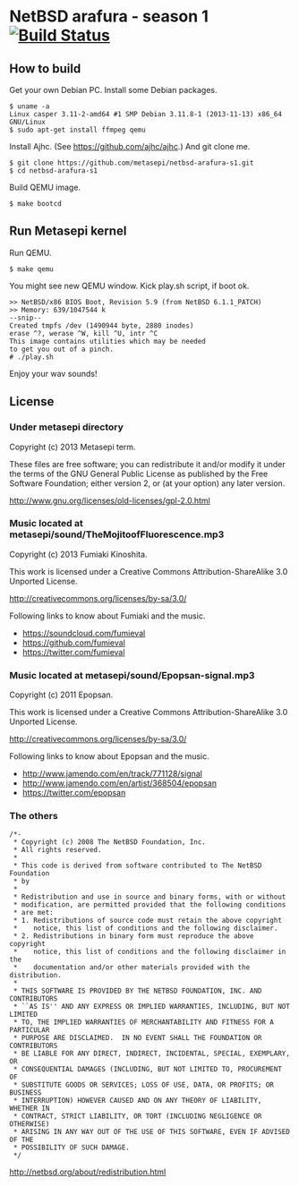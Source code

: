 # NetBSD arafura - season 1 [![Build Status](https://travis-ci.org/metasepi/netbsd-arafura-s1.png)](https://travis-ci.org/metasepi/netbsd-arafura-s1)

## How to build

Get your own Debian PC. Install some Debian packages.

    $ uname -a
    Linux casper 3.11-2-amd64 #1 SMP Debian 3.11.8-1 (2013-11-13) x86_64 GNU/Linux
    $ sudo apt-get install ffmpeg qemu

Install Ajhc. (See https://github.com/ajhc/ajhc.)
And git clone me.

    $ git clone https://github.com/metasepi/netbsd-arafura-s1.git
    $ cd netbsd-arafura-s1

Build QEMU image.

    $ make bootcd

## Run Metasepi kernel

Run QEMU.

    $ make qemu

You might see new QEMU window. Kick play.sh script, if boot ok.

    >> NetBSD/x86 BIOS Boot, Revision 5.9 (from NetBSD 6.1.1_PATCH)
    >> Memory: 639/1047544 k
    --snip--
    Created tmpfs /dev (1490944 byte, 2880 inodes)
    erase ^?, werase ^W, kill ^U, intr ^C
    This image contains utilities which may be needed
    to get you out of a pinch.
    # ./play.sh

Enjoy your wav sounds!

## License

### Under metasepi directory

Copyright (c) 2013 Metasepi term.

These files are free software; you can redistribute it and/or modify it
under the terms of the GNU General Public License as published by the
Free Software Foundation; either version 2, or (at your option) any
later version.

http://www.gnu.org/licenses/old-licenses/gpl-2.0.html

### Music located at metasepi/sound/TheMojitoofFluorescence.mp3

Copyright (c) 2013 Fumiaki Kinoshita.

This work is licensed under a Creative Commons Attribution-ShareAlike 3.0 Unported License.

http://creativecommons.org/licenses/by-sa/3.0/

Following links to know about Fumiaki and the music.

* https://soundcloud.com/fumieval
* https://github.com/fumieval
* https://twitter.com/fumieval

### Music located at metasepi/sound/Epopsan-signal.mp3

Copyright (c) 2011 Epopsan.

This work is licensed under a Creative Commons Attribution-ShareAlike 3.0 Unported License.

http://creativecommons.org/licenses/by-sa/3.0/

Following links to know about Epopsan and the music.

* http://www.jamendo.com/en/track/771128/signal
* http://www.jamendo.com/en/artist/368504/epopsan
* https://twitter.com/epopsan

### The others

```
/*-
 * Copyright (c) 2008 The NetBSD Foundation, Inc.
 * All rights reserved.
 *
 * This code is derived from software contributed to The NetBSD Foundation
 * by 
 *
 * Redistribution and use in source and binary forms, with or without
 * modification, are permitted provided that the following conditions
 * are met:
 * 1. Redistributions of source code must retain the above copyright
 *    notice, this list of conditions and the following disclaimer.
 * 2. Redistributions in binary form must reproduce the above copyright
 *    notice, this list of conditions and the following disclaimer in the
 *    documentation and/or other materials provided with the distribution.
 *
 * THIS SOFTWARE IS PROVIDED BY THE NETBSD FOUNDATION, INC. AND CONTRIBUTORS
 * ``AS IS'' AND ANY EXPRESS OR IMPLIED WARRANTIES, INCLUDING, BUT NOT LIMITED
 * TO, THE IMPLIED WARRANTIES OF MERCHANTABILITY AND FITNESS FOR A PARTICULAR
 * PURPOSE ARE DISCLAIMED.  IN NO EVENT SHALL THE FOUNDATION OR CONTRIBUTORS
 * BE LIABLE FOR ANY DIRECT, INDIRECT, INCIDENTAL, SPECIAL, EXEMPLARY, OR
 * CONSEQUENTIAL DAMAGES (INCLUDING, BUT NOT LIMITED TO, PROCUREMENT OF
 * SUBSTITUTE GOODS OR SERVICES; LOSS OF USE, DATA, OR PROFITS; OR BUSINESS
 * INTERRUPTION) HOWEVER CAUSED AND ON ANY THEORY OF LIABILITY, WHETHER IN
 * CONTRACT, STRICT LIABILITY, OR TORT (INCLUDING NEGLIGENCE OR OTHERWISE)
 * ARISING IN ANY WAY OUT OF THE USE OF THIS SOFTWARE, EVEN IF ADVISED OF THE
 * POSSIBILITY OF SUCH DAMAGE.
 */
```

http://netbsd.org/about/redistribution.html
